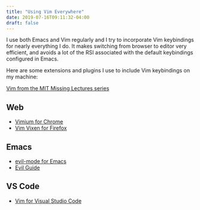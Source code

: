 ```yaml
---
title: "Using Vim Everywhere"
date: 2019-07-16T09:11:32-04:00
draft: false 
---
```


I use both Emacs and Vim regularly and I try to incorporate Vim keybindings for nearly everything I do. It makes switching from browser to
editor very efficient, and avoids a lot of the RSI associated with the default keybindings
configured in Emacs. 

Here are some extensions and plugins I use to include Vim keybindings on my machine:

[Vim from the MIT Missing Lectures series](https://missing.csail.mit.edu/2020/editors/)

## Web

* [Vimium for Chrome](https://chrome.google.com/webstore/detail/vimium/dbepggeogbaibhgnhhndojpepiihcmeb?hl=en "Vimium for Chrome")
* [Vim Vixen for Firefox](https://addons.mozilla.org/en-US/firefox/addon/vim-vixen/)

## Emacs

* [evil-mode for Emacs](https://github.com/emacs-evil/evil "Evil Mode for Emacs")
* [Evil Guide](https://github.com/noctuid/evil-guide)

## VS Code

* [Vim for Visual Studio Code](https://github.com/VSCodeVim/Vim)

